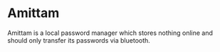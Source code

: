 # Amittam
Amittam is a local password manager which stores nothing online and should only transfer its passwords via bluetooth.
